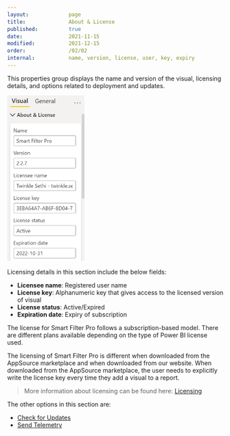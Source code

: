 ```yaml
---
layout:             page
title:              About & License
published:          true
date:               2021-11-15
modified:           2021-12-15
order:              /02/02
internal:           name, version, license, user, key, expiry
---
```

This properties group displays the name and version of the visual, licensing details, and options related to deployment and updates.

<img src="images/license-options.png" width="180">

Licensing details in this section include the below fields:

-	**Licensee name**: Registered user name
-	**License key**: Alphanumeric key that gives access to the licensed version of visual
-	**License status**: Active/Expired
-	**Expiration date**: Expiry of subscription

The license for Smart Filter Pro follows a subscription-based model. There are different plans available depending on the type of Power BI license used. 

The licensing of Smart Filter Pro is different when downloaded from the AppSource marketplace and when downloaded from our website. When downloaded from the AppSource marketplace, the user needs to explicitly write the license key every time they add a visual to a report. 

> More information about licensing can be found here: [Licensing](../../general/licensing.md)

The other options in this section are:
- [Check for Updates](check-for-updates.md)
- [Send Telemetry](send-telemetry.md)

